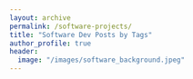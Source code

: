 ```yaml
---
layout: archive
permalink: /software-projects/
title: "Software Dev Posts by Tags"
author_profile: true
header:
  image: "/images/software_background.jpeg"
---
```

